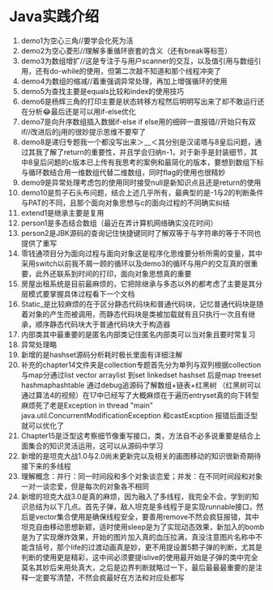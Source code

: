 Java实践介绍
=======================
1.	demo1为空心三角//要学会化死为活
2.	demo2为空心菱形//理解多重循环嵌套的含义（还有break等标签）
3.	demo3为数组增扩//这是专注于与用户scanner的交互，以及值引用与数组引用，还有do-while的使用，但第二次敲不知道和那个线程冲突了
4.	demo4为数组的缩减//着重强调异常处理，再加上增强循环的使用
5.	demo5为查找主要是equals比较和index的使用技巧
6.	demo6是杨辉三角的打印主要是状态转移方程然后明明写出来了却不敢运行还在分析😂最后还是可以用if-else优化
7.	demo7是向升序数组插入数据if-else if else用的细碎一直报错//开始只有双if//改进后的j用的很妙提示思维不要窄了
8.	demo8是递归专题我一个都没写出来＞﹏＜其分别是汉诺塔与8皇后问题，通过其我了解了return的重要性，并且学会归纳n-1，对于新手是封装细节，其中8皇后问题的c版本已上传有我思考的案例和最简化的版本，要想到数组下标与循环数结合用一维数组代替二维数组，同时flag的使用也很精妙
9.	demo9是异常处理考虑包的使用同时接受null是新知识点且还是return的使用
10.	demo10是剪子石头布问题，结合上述几乎所有，最典型的是-1与2的判断条件与PAT的不同，且那个面向对象思想与c的面向过程的不同确实纠结
11.	extend1是继承主要是复用
12.	person1是多态结合数组（最近在弄计算机网络确实没花时间）
13.	person2是JBK源码的查询记住快捷键同时了解双等于与字符串的等于不同也提供了重写
14.	零钱通项目分为面向过程与面向对象这是程序化思维要分析所需的变量，其中采用switch以前我不屑一顾的循环以及demo3的循环与用户的交互真的很重要，此外还联系到时间的打印，面向对象思想真的重要
15.	房屋出租系统是目前最麻烦的，它把除继承与多态以外的都考虑了主要是其分层模式要掌握具体过程看下一个文档
16.	Static_是比较麻烦的在于区分静态代码块和普通代码块，记忆普通代码块是随着对象的产生而被调用，而静态代码块是类被加载就有且只执行一次且有继承，顺序静态代码块大于普通代码块大于构造器
18.	内部类其中最重要的是匿名内部类记住匿名内部类可以当对象且要时常复习
19.	异常处理略
20.	新增的是hashset源码分析耗时极长里面有详细注解
21.	补充的chapter14文件夹是collection专题首先分为单列与双列根据collection与map分通过list vector arraylist 到set linkedset hashset 后是map treeset hashmaphashtable 通过debug追源码了解数组+链表+红黑树 （红黑树可以通过算法4的视频）在17中已经写了大概麻烦在于遍历entryset真的向下转型麻烦死了老是Exception in thread "main" java.util.ConcurrentModificationException 和castExcption 报错后面泛型就可以优化了
22.	Chapter15是泛型这考察细节像重写接口，类，方法自不必多说重要是结合上面集合的知识灵活运用，这可以从源码中学习
23.	新增的是坦克大战1.0与2.0尚未更新完以及相关的画图移动的知识很新奇期待接下来的多线程
24.	理解概念：并行：同一时间段和多个对象谈恋爱；并发：在不同时间段和对象一对一谈恋爱，但是每次的对象各不相同
25.	新增的坦克大战3.0是真的麻烦，因为融入了多线程，我完全不会，学到的知识总结为以下几点。首先子弹，敌人坦克是多线程于是实现runnable接口，然后是vector集合使用是确保线程安全，要善用remove不然会疯狂报错，其中坦克自由移动思想新颖，适时使用sleep是为了实现动态效果，新加入的bomb是为了实现爆炸效果，开始的图片加入真的血压拉满，真没注意图片名称中不能含括号，那个life的过渡动画真是妙，更不用提设置5颗子弹的判断，尤其是判断的使用更是精彩，这中间必须要提islive的使用最开始是子弹的类中完全莫名其妙后来用处真大，之后是边界判断就略过一下，最后最最最重要的是注释一定要写清楚，不然会疯最好在方法和对应处都写

